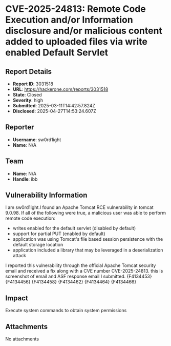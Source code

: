 # CVE-2025-24813: Remote Code Execution and/or Information disclosure and/or malicious content added to uploaded files via write enabled Default Servlet

## Report Details
- **Report ID**: 3031518
- **URL**: https://hackerone.com/reports/3031518
- **State**: Closed
- **Severity**: high
- **Submitted**: 2025-03-11T14:42:57.824Z
- **Disclosed**: 2025-04-27T14:53:24.607Z

## Reporter
- **Username**: sw0rd1ight
- **Name**: N/A

## Team
- **Name**: N/A
- **Handle**: ibb

## Vulnerability Information
I am sw0rd1ight.I found an Apache Tomcat RCE vulnerability in tomcat 9.0.98. 
If all of the following were true, a malicious user was able to perform remote code execution:
- writes enabled for the default servlet (disabled by default)
- support for partial PUT (enabled by default)
- application was using Tomcat's file based session persistence with the default storage location
- application included a library that may be leveraged in a deserialization attack

I reported this vulnerability through the official Apache Tomcat security email and received a fix along with a CVE number CVE-2025-24813.
this is screenshot of email and ASF response email I submitted.
{F4134453}
{F4134456}
{F4134458}
{F4134462}
{F4134464}
{F4134466}

## Impact

Execute system commands to obtain system permissions

## Attachments
No attachments
